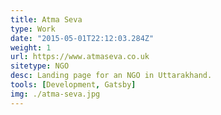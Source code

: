 ```yaml
---
title: Atma Seva
type: Work
date: "2015-05-01T22:12:03.284Z" 
weight: 1
url: https://www.atmaseva.co.uk
sitetype: NGO
desc: Landing page for an NGO in Uttarakhand.
tools: [Development, Gatsby]
img: ./atma-seva.jpg
---
```

    